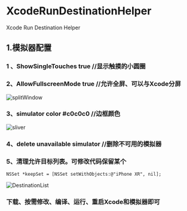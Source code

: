 # XcodeRunDestinationHelper
Xcode Run Destination Helper

## 1.模拟器配置

### 1 、ShowSingleTouches true //显示触摸的小圆圈
### 2、AllowFullscreenMode true //允许全屏、可以与Xcode分屏
![splitWindow](https://raw.githubusercontent.com/dacaiguoguogmail/XcodeRunDestinationHelper/master/splitWindow.png)  

### 3、simulator color #c0c0c0 //边框颜色
![sliver](https://raw.githubusercontent.com/dacaiguoguogmail/XcodeRunDestinationHelper/master/sliver.png)  

### 4、delete unavailable simulator //删除不可用的模拟器
### 5、清理允许目标列表。可修改代码保留某个
```
NSSet *keepSet = [NSSet setWithObjects:@"iPhone XR", nil];
```
![DestinationList](https://raw.githubusercontent.com/dacaiguoguogmail/XcodeRunDestinationHelper/master/DestinationList.png)  

### 下载、按需修改、编译、运行、重启Xcode和模拟器即可
